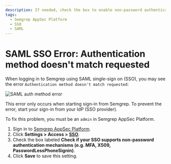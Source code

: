 ```yaml
---
description: If needed, check the box to enable non-password authentication mechanisms on Semgrep AppSec Platform.
tags:
  - Semgrep AppSec Platform
  - SSO
  - SAML
---
```


# SAML SSO Error: Authentication method doesn't match requested

When logging in to Semgrep using SAML single-sign on (SSO), you may see the error `Authentication method doesn't match requested`:

![SAML auth method error](/img/kb/saml-auth-method-doesnt-match.png)

This error only occurs when starting sign-in from Semgrep. To prevent the error, start your sign-in from your IdP (SSO provider).

To fix this problem, you must be an `admin` in Semgrep AppSec Platform.

1. Sign in to [Semgrep AppSec Platform](https://semgrep.dev/login).
2. Click **<i class="fa-solid fa-gear"></i> Settings > Access > [SSO](https://semgrep.dev/orgs/-/settings/access/sso)**.
4. Check the box labeled **Check if your SSO supports non-password authentication mechanisms (e.g. MFA, X509, PasswordLessPhoneSignin)**.
4. Click **Save** to save this setting.

